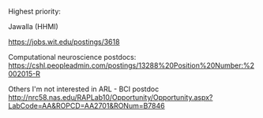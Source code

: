 
Highest priority:

Jawalla (HHMI)


https://jobs.wit.edu/postings/3618

Computational neuroscience postdocs:
https://cshl.peopleadmin.com/postings/13288%20Position%20Number:%2002015-R

 

Others I'm not interested in
ARL - BCI postdoc http://nrc58.nas.edu/RAPLab10/Opportunity/Opportunity.aspx?LabCode=AA&ROPCD=AA2701&RONum=B7846
